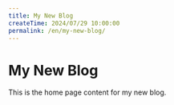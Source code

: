 ```yaml
---
title: My New Blog
createTime: 2024/07/29 10:00:00
permalink: /en/my-new-blog/
---
```


# My New Blog

This is the home page content for my new blog.